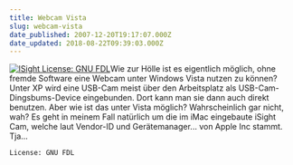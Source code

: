 ```yaml
---
title: Webcam Vista
slug: webcam-vista
date_published: 2007-12-20T19:17:07.000Z
date_updated: 2018-08-22T09:39:03.000Z
---
```


[![ISight License: GNU FDL](//picdump.thafaker.de/2007/12/isight-thumb.jpg)](http://picdump.thafaker.de/2007/12/isight.jpg)Wie zur Hölle ist es eigentlich möglich, ohne fremde Software eine Webcam unter Windows Vista nutzen zu können? Unter XP wird eine USB-Cam meist über den Arbeitsplatz als USB-Cam-Dingsbums-Device eingebunden. Dort kann man sie dann auch direkt benutzen. Aber wie ist das unter Vista möglich? Wahrscheinlich gar nicht, wah? Es geht in meinem Fall natürlich um die im iMac eingebaute iSight Cam, welche laut Vendor-ID und Gerätemanager... von Apple Inc stammt. Tja...

 

`License: GNU FDL`
